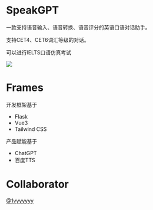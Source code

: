 # SpeakGPT
一款支持语音输入、语音转换、语音评分的英语口语对话助手。

支持CET4、CET6词汇等级的对话。

可以进行IELTS口语仿真考试

![](https://s3.bmp.ovh/imgs/2023/05/29/d788e7a67ed21ee6.png)

# Frames
开发框架基于
- Flask
- Vue3
- Tailwind CSS

产品赋能基于
- ChatGPT
- 百度TTS

# Collaborator
[@1vyyyyyy](https://github.com/1vyyyyyy)
